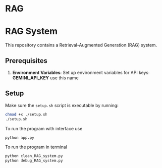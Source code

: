 # RAG
# RAG System
This repository contains a Retrieval-Augmented Generation (RAG) system.

## Prerequisites

1. **Environment Variables**: Set up environment variables for API keys: **GEMINI_API_KEY** use this name

## Setup

   Make sure the `setup.sh` script is executable by running:

   ```bash
   chmod +x ./setup.sh
   ./setup.sh
  ```
  To run the program with interface use
  ```bash
  python app.py
```
  To run the program in terminal
  ```bash
  python clean_RAG_system.py
  python debug_RAG_system.py
  ```
   
